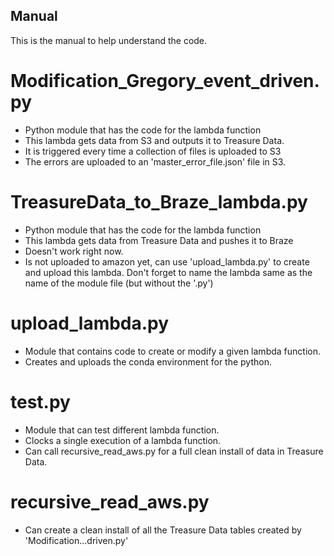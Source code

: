 ## Manual
This is the manual to help understand the code.
# Modification_Gregory_event_driven.py
* Python module that has the code for the lambda function
* This lambda gets data from S3 and outputs it to Treasure Data.
* It is triggered every time a collection of files is uploaded to S3
* The errors are uploaded to an 'master_error_file.json' file in S3.

# TreasureData_to_Braze_lambda.py
* Python module that has the code for the lambda function
* This lambda gets data from Treasure Data and pushes it to Braze
* Doesn't work right now.  
* Is not uploaded to amazon yet, can use 'upload_lambda.py' to create and upload this lambda. Don't forget to name the lambda same as the name of the module file (but without the '.py')

# upload_lambda.py
* Module that contains code to create or modify a given lambda function.
* Creates and uploads the conda environment for the python.


# test.py
* Module that can test different lambda function.
* Clocks a single execution of a lambda function.
* Can call recursive_read_aws.py for a full clean install of data in Treasure Data.    

# recursive_read_aws.py
* Can create a clean install of all the Treasure Data tables created by 'Modification...driven.py'
